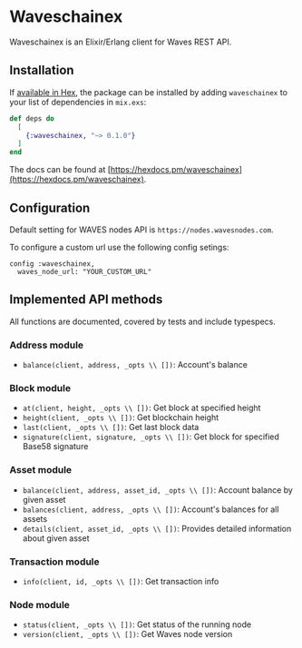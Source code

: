 # Waveschainex

Waveschainex is an Elixir/Erlang client for Waves REST API.

## Installation

If [available in Hex](https://hex.pm/docs/publish), the package can be installed
by adding `waveschainex` to your list of dependencies in `mix.exs`:

```elixir
def deps do
  [
    {:waveschainex, "~> 0.1.0"}
  ]
end
```

The docs can be found at [https://hexdocs.pm/waveschainex](https://hexdocs.pm/waveschainex).

## Configuration

Default setting for WAVES nodes API is `https://nodes.wavesnodes.com`.

To configure a custom url use the following config setings:

```
config :waveschainex,
  waves_node_url: "YOUR_CUSTOM_URL"
```


## Implemented API methods

All functions are documented, covered by tests and include typespecs.

### Address module

* `balance(client, address, _opts \\ [])`: Account's balance

### Block module

* `at(client, height, _opts \\ [])`: Get block at specified height
* `height(client, _opts \\ [])`: Get blockchain height
* `last(client, _opts \\ [])`: Get last block data
* `signature(client, signature, _opts \\ [])`: Get block for specified Base58 signature

### Asset module

* `balance(client, address, asset_id, _opts \\ [])`: Account balance by given asset
* `balances(client, address, _opts \\ [])`: Account's balances for all assets
* `details(client, asset_id, _opts \\ [])`: Provides detailed information about given asset

### Transaction module

* `info(client, id, _opts \\ [])`:  Get transaction info

### Node module

* `status(client, _opts \\ [])`: Get status of the running node
* `version(client, _opts \\ [])`: Get Waves node version
